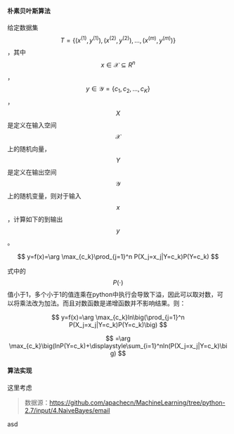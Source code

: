 #### 朴素贝叶斯算法

给定数据集$$T=\{(x^{(1)},y^{(1)}),(x^{(2)},y^{(2)}),...,(x^{(m)},y^{(m)})\}$$，其中$$x\in \mathcal{X}\subseteq R^n$$，$$y\in \mathcal{Y}=\{c_1, c_2,...,c_K\}$$，$$X$$是定义在输入空间$$\mathcal{X}$$上的随机向量，$$Y$$是定义在输出空间$$\mathcal{Y}$$上的随机变量，则对于输入$$x$$，计算如下的到输出$$ y$$。


$$
y=f(x)=\arg \max_{c_k}\prod_{j=1}^n P(X_j=x_j|Y=c_k)P(Y=c_k)
$$


式中的$$P(\cdot)$$值小于1，多个小于1的值连乘在python中执行会导致下溢，因此可以取对数，可以将乘法改为加法。而且对数函数是递增函数并不影响结果。则：


$$
y=f(x)=\arg \max_{c_k}ln\big(\prod_{j=1}^n P(X_j=x_j|Y=c_k)P(Y=c_k)\big)
$$



$$
=\arg \max_{c_k}\big(lnP(Y=c_k)+\displaystyle\sum_{i=1}^nln(P(X_j=x_j|Y=c_k)\big)
$$


#### 算法实现

这里考虑

> 数据源：https://github.com/apachecn/MachineLearning/tree/python-2.7/input/4.NaiveBayes/email

asd

